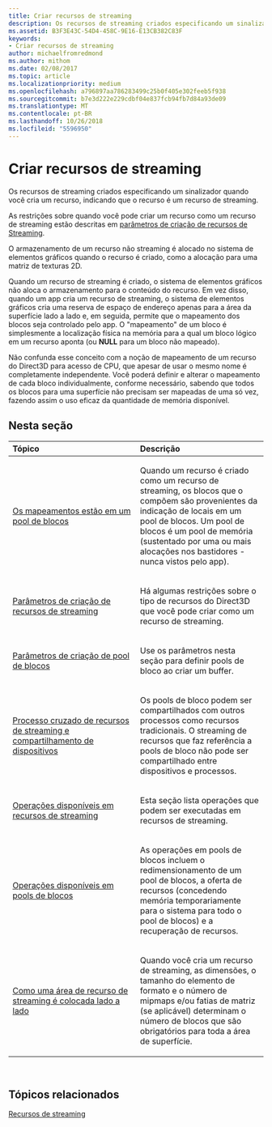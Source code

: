 ```yaml
---
title: Criar recursos de streaming
description: Os recursos de streaming criados especificando um sinalizador quando você cria um recurso, indicando que o recurso é um recurso de streaming.
ms.assetid: B3F3E43C-54D4-458C-9E16-E13CB382C83F
keywords:
- Criar recursos de streaming
author: michaelfromredmond
ms.author: mithom
ms.date: 02/08/2017
ms.topic: article
ms.localizationpriority: medium
ms.openlocfilehash: a796897aa786283499c25b0f405e302feeb5f938
ms.sourcegitcommit: b7e3d222e229cdbf04e837fcb94fb7d84a93de09
ms.translationtype: MT
ms.contentlocale: pt-BR
ms.lasthandoff: 10/26/2018
ms.locfileid: "5596950"
---
```

# <a name="creating-streaming-resources"></a>Criar recursos de streaming


Os recursos de streaming criados especificando um sinalizador quando você cria um recurso, indicando que o recurso é um recurso de streaming.

As restrições sobre quando você pode criar um recurso como um recurso de streaming estão descritas em [parâmetros de criação de recursos de Streaming](streaming-resource-creation-parameters.md).

O armazenamento de um recurso não streaming é alocado no sistema de elementos gráficos quando o recurso é criado, como a alocação para uma matriz de texturas 2D.

Quando um recurso de streaming é criado, o sistema de elementos gráficos não aloca o armazenamento para o conteúdo do recurso. Em vez disso, quando um app cria um recurso de streaming, o sistema de elementos gráficos cria uma reserva de espaço de endereço apenas para a área da superfície lado a lado e, em seguida, permite que o mapeamento dos blocos seja controlado pelo app. O "mapeamento" de um bloco é simplesmente a localização física na memória para a qual um bloco lógico em um recurso aponta (ou **NULL** para um bloco não mapeado).

Não confunda esse conceito com a noção de mapeamento de um recurso do Direct3D para acesso de CPU, que apesar de usar o mesmo nome é completamente independente. Você poderá definir e alterar o mapeamento de cada bloco individualmente, conforme necessário, sabendo que todos os blocos para uma superfície não precisam ser mapeadas de uma só vez, fazendo assim o uso eficaz da quantidade de memória disponível.

## <a name="span-idin-this-sectionspanin-this-section"></a><span id="in-this-section"></span>Nesta seção


<table>
<colgroup>
<col width="50%" />
<col width="50%" />
</colgroup>
<thead>
<tr class="header">
<th align="left">Tópico</th>
<th align="left">Descrição</th>
</tr>
</thead>
<tbody>
<tr class="odd">
<td align="left"><p><a href="mappings-are-into-a-tile-pool.md">Os mapeamentos estão em um pool de blocos</a></p></td>
<td align="left"><p>Quando um recurso é criado como um recurso de streaming, os blocos que o compõem são provenientes da indicação de locais em um pool de blocos. Um pool de blocos é um pool de memória (sustentado por uma ou mais alocações nos bastidores - nunca vistos pelo app).</p></td>
</tr>
<tr class="even">
<td align="left"><p><a href="streaming-resource-creation-parameters.md">Parâmetros de criação de recursos de streaming</a></p></td>
<td align="left"><p>Há algumas restrições sobre o tipo de recursos do Direct3D que você pode criar como um recurso de streaming.</p></td>
</tr>
<tr class="odd">
<td align="left"><p><a href="tile-pool-creation-parameters.md">Parâmetros de criação de pool de blocos</a></p></td>
<td align="left"><p>Use os parâmetros nesta seção para definir pools de bloco ao criar um buffer.</p></td>
</tr>
<tr class="even">
<td align="left"><p><a href="streaming-resource-cross-process-and-device-sharing.md">Processo cruzado de recursos de streaming e compartilhamento de dispositivos</a></p></td>
<td align="left"><p>Os pools de bloco podem ser compartilhados com outros processos como recursos tradicionais. O streaming de recursos que faz referência a pools de bloco não pode ser compartilhado entre dispositivos e processos.</p></td>
</tr>
<tr class="odd">
<td align="left"><p><a href="operations-available-on-streaming-resources.md">Operações disponíveis em recursos de streaming</a></p></td>
<td align="left"><p>Esta seção lista operações que podem ser executadas em recursos de streaming.</p></td>
</tr>
<tr class="even">
<td align="left"><p><a href="operations-available-on-tile-pools.md">Operações disponíveis em pools de blocos</a></p></td>
<td align="left"><p>As operações em pools de blocos incluem o redimensionamento de um pool de blocos, a oferta de recursos (concedendo memória temporariamente para o sistema para todo o pool de blocos) e a recuperação de recursos.</p></td>
</tr>
<tr class="odd">
<td align="left"><p><a href="how-a-streaming-resource-s-area-is-tiled.md">Como uma área de recurso de streaming é colocada lado a lado</a></p></td>
<td align="left"><p>Quando você cria um recurso de streaming, as dimensões, o tamanho do elemento de formato e o número de mipmaps e/ou fatias de matriz (se aplicável) determinam o número de blocos que são obrigatórios para toda a área de superfície.</p></td>
</tr>
</tbody>
</table>

 

## <a name="span-idrelated-topicsspanrelated-topics"></a><span id="related-topics"></span>Tópicos relacionados


[Recursos de streaming](streaming-resources.md)

 

 




